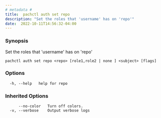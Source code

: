 ```yaml
---
# metadata # 
title:  pachctl auth set repo
description: "Set the roles that 'username' has on 'repo'"
date:  2022-10-11T14:56:32-04:00
---
```


### Synopsis

Set the roles that 'username' has on 'repo'

```
pachctl auth set repo <repo> [role1,role2 | none ] <subject> [flags]
```

### Options

```
  -h, --help   help for repo
```

### Inherited Options

```
      --no-color   Turn off colors.
  -v, --verbose    Output verbose logs
```

